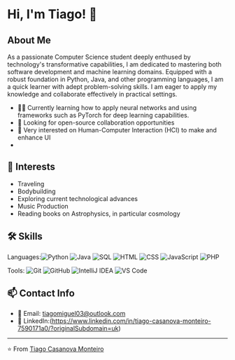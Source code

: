 # Hi, I'm Tiago! 👋

##  About Me

As a passionate Computer Science student deeply enthused by
technology's transformative capabilities, I am dedicated to
mastering both software development and machine learning
domains. Equipped with a robust foundation in Python, Java, and
other programming languages, I am a quick learner with adept
problem-solving skills. I am eager to apply my knowledge and
collaborate effectively in practical settings.

- 👩‍💻 Currently learning how to apply neural networks and using frameworks such as PyTorch for deep learning capabilities.
- 🤝 Looking for open-source collaboration opportunities
- 🌱 Very interested on Human-Computer Interaction (HCI) to make and enhance UI
- 

## 🎨 Interests
* Traveling
* Bodybuilding
* Exploring current technological advances
* Music Production
* Reading books on Astrophysics, in particular cosmology

## 🛠️ Skills

Languages:![Python](https://img.shields.io/badge/-Python-3776AB?style=flat&logo=Python&logoColor=white) ![Java](https://img.shields.io/badge/-Java-007396?style=flat&logo=Java&logoColor=white) ![SQL](https://img.shields.io/badge/-SQL-4479A1?style=flat&logo=mysql&logoColor=white) ![HTML](https://img.shields.io/badge/-HTML-E34F26?style=flat&logo=html5&logoColor=white) ![CSS](https://img.shields.io/badge/-CSS-1572B6?style=flat&logo=css3&logoColor=white) ![JavaScript](https://img.shields.io/badge/-JavaScript-F7DF1E?style=flat&logo=javascript&logoColor=black) ![PHP](https://img.shields.io/badge/-PHP-777BB4?style=flat&logo=php&logoColor=white)


Tools: ![Git](https://img.shields.io/badge/-Git-F05032?style=flat&logo=git&logoColor=white) ![GitHub](https://img.shields.io/badge/-GitHub-181717?style=flat&logo=github) ![IntelliJ IDEA](https://img.shields.io/badge/-IntelliJ_IDEA-000000?style=flat&logo=intellij-idea&logoColor=white) ![VS Code](https://img.shields.io/badge/-VS_Code-007ACC?style=flat&logo=visual-studio-code&logoColor=white)

## 📫 Contact Info

* 📧 Email: tiagomiguel03@outlook.com
* 💼 LinkedIn:(https://www.linkedin.com/in/tiago-casanova-monteiro-7590171a0/?originalSubdomain=uk)



---
⭐️ From [Tiago Casanova Monteiro](https://github.com/tiagocm3)
